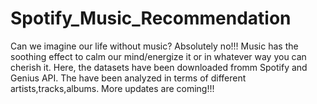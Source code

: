 # Spotify_Music_Recommendation
Can we imagine our life without music? Absolutely no!!!
Music has the soothing effect to calm our mind/energize it or in whatever way you can cherish it.
Here, the datasets have been downloaded fromm Spotify and Genius API. The have been analyzed in terms of different artists,tracks,albums.
More updates are coming!!!

